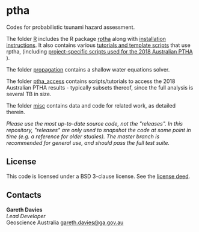 # ptha
Codes for probabilistic tsunami hazard assessment. 

The folder [R](R) includes the R package [rptha](R/rptha) along with
[installation instructions](R/README.md). It also contains various 
[tutorials and template scripts](R/examples) that use
rptha, (including 
[project-specific scripts used for the 2018 Australian PTHA](R/examples/austptha_template/) ).

The folder [propagation](propagation) contains a shallow water equations solver.

The folder [ptha_access](ptha_access) contains scripts/tutorials to access the
2018 Australian PTHA results - typically subsets thereof, since the full
analysis is several TB in size.

The folder [misc](misc) contains data and code for related work, as detailed therein.

*Please use the most up-to-date source code, not the "releases".  In this
repository, "releases" are only used to snapshot the code at some point in time
(e.g. a reference for older studies). The master branch is recommended for general
use, and should pass the full test suite.*


## License

This code is licensed under a BSD 3-clause license. See the [license deed](LICENSE).

## Contacts

**Gareth Davies**  
*Lead Developer*  
Geoscience Australia
<gareth.davies@ga.gov.au>
